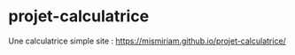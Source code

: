 # projet-calculatrice
Une calculatrice simple
site : https://mismiriam.github.io/projet-calculatrice/
